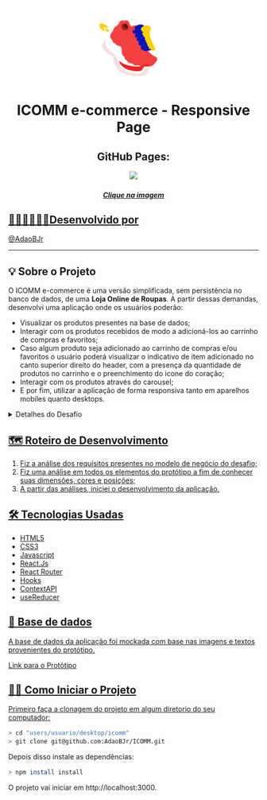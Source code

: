 <p align="center"><img width='150px' src='https://github.com/AdaoBJr/GoShoesRedux/blob/main/src/files/images/shoes-animation.gif' />
<h1 align="center"> ICOMM e-commerce - Responsive Page </h1>
<h2 align="center">GitHub Pages:</h2>
 
 <div align="center">
   <a href="https://adaobjr.github.io/ICOMM/" target="_blank">
    <img width='100px' src='https://image.flaticon.com/icons/png/512/5222/5222347.png' target="_blank" />
 </div>
 
<h5 align="center">Clique na imagem</h5>

## 🧑🏻‍💻👩🏾‍💻Desenvolvido por

@[AdaoBJr](https://github.com/AdaoBJr)
<br>


---
## 💡 Sobre o Projeto

O ICOMM e-commerce é uma versão simplificada, sem persistência no banco de dados, de uma **Loja Online de Roupas**.
A partir dessas demandas, desenvolvi uma aplicação onde os usuários poderão:
  - Visualizar os produtos presentes na base de dados;
  - Interagir com os produtos recebidos de modo a adicioná-los ao carrinho de compras e favoritos;
  - Caso algum produto seja adicionado ao carrinho de compras e/ou favoritos o usuário poderá visualizar o indicativo de item adicionado no canto superior direito do header, com a presença da quantidade de produtos no carrinho e o preenchimento do icone do coração;
  - Interagir com os produtos através do carousel;
  - E por fim, utilizar a aplicação de forma responsiva tanto em aparelhos mobiles quanto desktops.

<details>
  <summary>Detalhes do Desafio</summary>
  
  # ICOMM Group

  ## O Teste
  
  - Utilize React;
  - Monte a estrutura de dados mock;
  - Utilize alguma lib de slider ou carousel;
  - Faça responsivo;

  Diferencial, não obrigatório
  - Crie um controle de estado para o carrinho com context api do React;
  - Faça deploy do app em algum serviço de cloud como netlify, vercel ou github-pages;
  
  <div align="left">
   <a href="https://www.figma.com/file/wkI0KBTW5lcpk3WUoyBJWu/Teste-Frontend?node-id=0%3A1" target="_blank">
     <p>Protótipo </p>
 </div>
</details>

## 🗺 Roteiro de Desenvolvimento

1. Fiz a análise dos requisitos presentes no modelo de negócio do desafio;
2. Fiz uma análise em todos os elementos do protótipo a fim de conhecer suas dimensões, cores e posições; 
3. A partir das análises, iniciei o desenvolvimento da aplicação.

## 🛠 Tecnologias Usadas
- HTML5
- CSS3
- Javascript
- React.Js
- React Router
- Hooks
- ContextAPI
- useReducer

## 🎲 Base de dados

A base de dados da aplicação foi mockada com base nas imagens e textos provenientes do protótipo.
  <div align="left">
   <a href="https://www.figma.com/file/wkI0KBTW5lcpk3WUoyBJWu/Teste-Frontend?node-id=0%3A1" target="_blank">
     <p> Link para o Protótipo </p>
 </div>


## 🧙‍♂️ Como Iniciar o Projeto

Primeiro faça a clonagem do projeto em algum diretorio do seu computador:
```bash
> cd "users/usuario/desktop/icomm"
> git clone git@github.com:AdaoBJr/ICOMM.git
```
Depois disso instale as dependências:
```bash
> npm install install
```
O projeto vai iniciar em http://localhost:3000.
